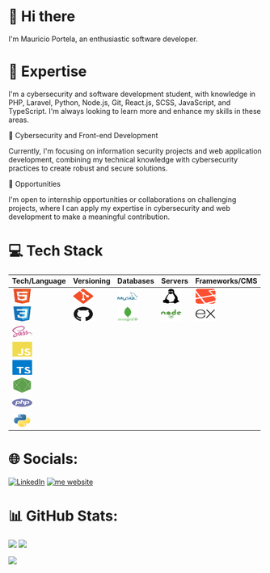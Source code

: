 
# 👋 Hi there

I'm Mauricio Portela, an enthusiastic software developer.


# 🚀 Expertise


I'm a cybersecurity and software development student, with knowledge in PHP, Laravel, Python, Node.js, Git, React.js, SCSS, JavaScript, and TypeScript. I'm always looking to learn more and enhance my skills in these areas.

🔐 Cybersecurity and Front-end Development

Currently, I'm focusing on information security projects and web application development, combining my technical knowledge with cybersecurity practices to create robust and secure solutions.

💼 Opportunities

I'm open to internship opportunities or collaborations on challenging projects, where I can apply my expertise in cybersecurity and web development to make a meaningful contribution.

# 💻 Tech Stack
<table>
  <thead>
    <tr>
      <th>Tech/Language</th>
      <th>Versioning</th>
      <th>Databases</th>
      <th>Servers</th>
      <th>Frameworks/CMS</th>
    </tr>
  </thead>
  <tbody>
    <tr>
      <td><img align="center" alt="HTML5" height="30" width="40" src="https://raw.githubusercontent.com/devicons/devicon/master/icons/html5/html5-original.svg">
</td>
      <td>  <img align="center" alt="git" height="30" width="40" src="https://raw.githubusercontent.com/devicons/devicon/master/icons/git/git-original.svg">
</td>
      <td><img align="center" alt="mysql" height="30" width="40" src="https://raw.githubusercontent.com/devicons/devicon/master/icons/mysql/mysql-plain-wordmark.svg">
      </td>
      <td>  <img align="center" alt="linux" height="30" width="40" src="https://raw.githubusercontent.com/devicons/devicon/master/icons/linux/linux-plain.svg">
</td>
      <td>  <img align="center" alt="laravel" height="30" width="40" src="https://raw.githubusercontent.com/devicons/devicon/master/icons/laravel/laravel-plain.svg">
</td>
    </tr>
    <tr>
      <td>  <img align="center" alt="CSS3" height="30" width="40" src="https://raw.githubusercontent.com/devicons/devicon/master/icons/css3/css3-original.svg">
</td>
      <td>  <img align="center" alt="github" height="30" width="40" src="https://raw.githubusercontent.com/devicons/devicon/master/icons/github/github-original.svg">
</td>
      <td>  <img align="center" alt="mongodb" height="30" width="40" src="https://raw.githubusercontent.com/devicons/devicon/master/icons/mongodb/mongodb-plain-wordmark.svg">
</td>
      <td>  <img align="center" alt="nodejs" height="30" width="40" src="https://raw.githubusercontent.com/devicons/devicon/master/icons/nodejs/nodejs-plain-wordmark.svg">
</td>
      <td>  <img align="center" alt="express" height="30" width="40" src="https://raw.githubusercontent.com/devicons/devicon/master/icons/express/express-original.svg">
</td>
    </tr>
    <tr>
      <td>  <img align="center" alt="SCSS" height="30" width="40" src="https://raw.githubusercontent.com/devicons/devicon/master/icons/sass/sass-original.svg">
</td>
      <td></td>
      <td></td>
      <td></td>
      <td></td>
    </tr>
    <tr>
      <td>  <img align="center" alt="JavaScript" height="30" width="40" src="https://raw.githubusercontent.com/devicons/devicon/master/icons/javascript/javascript-plain.svg">
</td>
      <td></td>
      <td></td>
      <td></td>
      <td></td>
    </tr>
    <tr>
      <td> <img align="center" alt="TypeScript" height="30" width="40" src="https://raw.githubusercontent.com/devicons/devicon/master/icons/typescript/typescript-plain.svg">
</td>
      <td></td>
      <td></td>
      <td></td>
      <td></td>
    </tr>
    <tr>
      <td>  <img align="center" alt="Node.js" height="30" width="40" src="https://raw.githubusercontent.com/devicons/devicon/master/icons/nodejs/nodejs-plain.svg">
</td>
      <td></td>
      <td></td>
      <td></td>
      <td></td>
    </tr>
    <tr>
      <td>  <img align="center" alt="PHP" height="30" width="40" src="https://raw.githubusercontent.com/devicons/devicon/master/icons/php/php-plain.svg">
</td>
      <td></td>
      <td></td>
      <td></td>
      <td></td>
    </tr>
    <tr>
      <td>  <img align="center" alt="Python" height="30" width="40" src="https://raw.githubusercontent.com/devicons/devicon/master/icons/python/python-original.svg">
  </td>
      <td></td>
      <td></td>
      <td></td>
      <td></td>
    </tr>

  </tbody>
</table>



# 🌐 Socials:
[![LinkedIn](https://img.shields.io/badge/LinkedIn-%230077B5.svg?logo=linkedin&logoColor=white)](https://linkedin.com/in/mauricio-portela) [![me website](https://img.shields.io/badge/website-000000?style=for-the-badge&logo=About.me&logoColor=white)](https://portfolio-psi-eight-31.vercel.app)

# 📊 GitHub Stats:
<img src="https://github-readme-stats-wheat-two-53.vercel.app/api?username=mauricios73&theme=neon&hide_border=false&include_all_commits=false&count_private=false"  width="364px" />                    <img src="https://github-readme-streak-stats.herokuapp.com/?user=mauricios73&theme=neon&hide_border=false"  width="400px" />


![](https://github-readme-stats-wheat-two-53.vercel.app/api/top-langs/?username=mauricios73&theme=neon&hide_border=false&include_all_commits=false&count_private=false&layout=compact)

